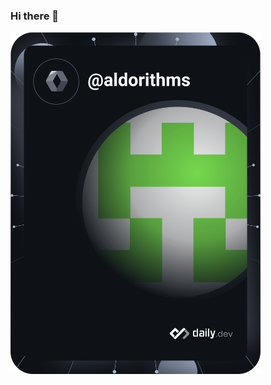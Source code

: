 ### Hi there 👋
<a href="https://app.daily.dev/aldorithms">
  <img src="https://github.com/aldorithms/aldorithms/blob/master/devcard.svg" width="400" alt="Aldo's Dev Card"/>
</a>
